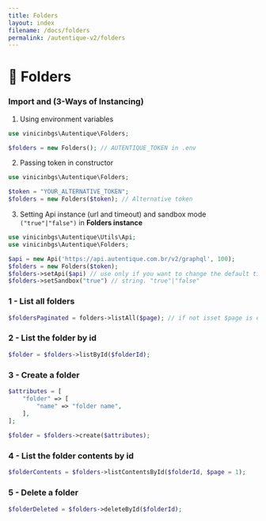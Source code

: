 ```yaml
---
title: Folders
layout: index
filename: /docs/folders
permalink: /autentique-v2/folders
--- 
```

# 📁 Folders

### Import and (3-Ways of Instancing)

1) Using environment variables
```php
use vinicinbgs\Autentique\Folders;

$folders = new Folders(); // AUTENTIQUE_TOKEN in .env
```

2) Passing token in constructor

```php
use vinicinbgs\Autentique\Folders;

$token = "YOUR_ALTERNATIVE_TOKEN";
$folders = new Folders($token); // Alternative token
```

3) Setting Api instance (url and timeout) and sandbox mode `("true"|"false")` in **Folders instance**

```php
use vinicinbgs\Autentique\Utils\Api;
use vinicinbgs\Autentique\Folders;

$api = new Api('https://api.autentique.com.br/v2/graphql', 100);
$folders = new Folders($token);
$folders->setApi($api) // use only if you want to change the default timeout 60 seconds
$folders->setSandbox("true") // string. "true"|"false"
```

### 1 - List all folders

```php
$foldersPaginated = folders->listAll($page); // if not isset $page is equal 1
```

### 2 - List the folder by id

```php
$folder = $folders->listById($folderId);
```

### 3 - Create a folder

```php
$attributes = [
    "folder" => [
        "name" => "folder name",
    ],
];
 
$folder = $folders->create($attributes);
 ```

### 4 - List the folder contents by id

```php
$folderContents = $folders->listContentsById($folderId, $page = 1);
```

### 5 - Delete a folder

```php 
$folderDeleted = $folders->deleteById($folderId);
```
